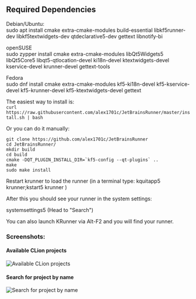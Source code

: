 Required Dependencies
----------------------

Debian/Ubuntu:  
sudo apt install cmake extra-cmake-modules build-essential libkf5runner-dev libkf5textwidgets-dev qtdeclarative5-dev gettext libnotify-bi

openSUSE  
sudo zypper install cmake extra-cmake-modules libQt5Widgets5 libQt5Core5 libqt5-qtlocation-devel ki18n-devel ktextwidgets-devel kservice-devel krunner-devel gettext-tools

Fedora  
sudo dnf install cmake extra-cmake-modules kf5-ki18n-devel kf5-kservice-devel kf5-krunner-devel kf5-ktextwidgets-devel gettext

The easiest way to install is:  
`curl https://raw.githubusercontent.com/alex1701c/JetBrainsRunner/master/install.sh | bash`

Or you can do it manually:

```
git clone https://github.com/alex1701c/JetBrainsRunner  
cd JetBrainsRunner/
mkdir build  
cd build
cmake -DQT_PLUGIN_INSTALL_DIR=`kf5-config --qt-plugins` ..
make
sudo make install
```

Restart krunner to load the runner (in a terminal type: kquitapp5 krunner;kstart5 krunner )

After this you should see your runner in the system settings:

systemsettings5 (Head to "Search")

You can also launch KRunner via Alt-F2 and you will find your runner.


### Screenshots:
#### Available CLion projects
![Available CLion projects](https://raw.githubusercontent.com/alex1701c/JetBrainsRunner/master/screenshots/multible_projects.png)

#### Search for project by name
![ Search for project by name](https://raw.githubusercontent.com/alex1701c/JetBrainsRunner/master/screenshots/launch_by_name.png)
